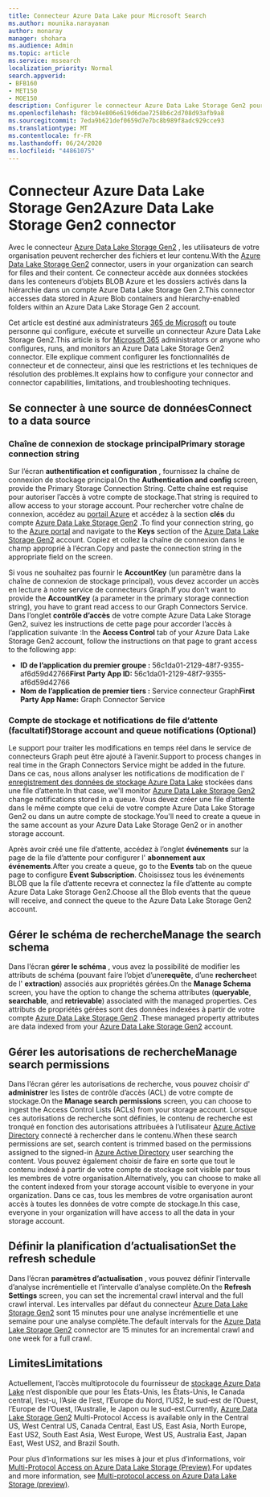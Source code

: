 ```yaml
---
title: Connecteur Azure Data Lake pour Microsoft Search
ms.author: mounika.narayanan
author: monaray
manager: shohara
ms.audience: Admin
ms.topic: article
ms.service: mssearch
localization_priority: Normal
search.appverid:
- BFB160
- MET150
- MOE150
description: Configurer le connecteur Azure Data Lake Storage Gen2 pour Microsoft Search
ms.openlocfilehash: f8cb94e806e619d6dae7258b6c2d708d93afb9a8
ms.sourcegitcommit: 7eda9b621def0659d7e7bc8b989f8adc929cce93
ms.translationtype: MT
ms.contentlocale: fr-FR
ms.lasthandoff: 06/24/2020
ms.locfileid: "44861075"
---
```

# <a name="azure-data-lake-storage-gen2-connector"></a><span data-ttu-id="64e4a-103">Connecteur Azure Data Lake Storage Gen2</span><span class="sxs-lookup"><span data-stu-id="64e4a-103">Azure Data Lake Storage Gen2 connector</span></span>

<span data-ttu-id="64e4a-104">Avec le connecteur [Azure Data Lake Storage Gen2](https://docs.microsoft.com/azure/storage/blobs/data-lake-storage-introduction) , les utilisateurs de votre organisation peuvent rechercher des fichiers et leur contenu.</span><span class="sxs-lookup"><span data-stu-id="64e4a-104">With the [Azure Data Lake Storage Gen2](https://docs.microsoft.com/azure/storage/blobs/data-lake-storage-introduction) connector, users in your organization can search for files and their content.</span></span> <span data-ttu-id="64e4a-105">Ce connecteur accède aux données stockées dans les conteneurs d’objets BLOB Azure et les dossiers activés dans la hiérarchie dans un compte Azure Data Lake Storage Gen 2.</span><span class="sxs-lookup"><span data-stu-id="64e4a-105">This connector accesses data stored in Azure Blob containers and hierarchy-enabled folders within an Azure Data Lake Storage Gen 2 account.</span></span>

<span data-ttu-id="64e4a-106">Cet article est destiné aux administrateurs [365 de Microsoft](https://www.microsoft.com/microsoft-365) ou toute personne qui configure, exécute et surveille un connecteur Azure Data Lake Storage Gen2.</span><span class="sxs-lookup"><span data-stu-id="64e4a-106">This article is for [Microsoft 365](https://www.microsoft.com/microsoft-365) administrators or anyone who configures, runs, and monitors an Azure Data Lake Storage Gen2 connector.</span></span> <span data-ttu-id="64e4a-107">Elle explique comment configurer les fonctionnalités de connecteur et de connecteur, ainsi que les restrictions et les techniques de résolution des problèmes.</span><span class="sxs-lookup"><span data-stu-id="64e4a-107">It explains how to configure your connector and connector capabilities, limitations, and troubleshooting techniques.</span></span>

## <a name="connect-to-a-data-source"></a><span data-ttu-id="64e4a-108">Se connecter à une source de données</span><span class="sxs-lookup"><span data-stu-id="64e4a-108">Connect to a data source</span></span>

### <a name="primary-storage-connection-string"></a><span data-ttu-id="64e4a-109">Chaîne de connexion de stockage principal</span><span class="sxs-lookup"><span data-stu-id="64e4a-109">Primary storage connection string</span></span> 
<span data-ttu-id="64e4a-110">Sur l’écran **authentification et configuration** , fournissez la chaîne de connexion de stockage principal.</span><span class="sxs-lookup"><span data-stu-id="64e4a-110">On the **Authentication and config** screen, provide the Primary Storage Connection String.</span></span> <span data-ttu-id="64e4a-111">Cette chaîne est requise pour autoriser l’accès à votre compte de stockage.</span><span class="sxs-lookup"><span data-stu-id="64e4a-111">That string is required to allow access to your storage account.</span></span> <span data-ttu-id="64e4a-112">Pour rechercher votre chaîne de connexion, accédez au [portail Azure](https://ms.portal.azure.com/#home) et accédez à la section **clés** du compte [Azure Data Lake Storage Gen2](https://docs.microsoft.com/azure/storage/blobs/data-lake-storage-introduction) .</span><span class="sxs-lookup"><span data-stu-id="64e4a-112">To find your connection string, go to the [Azure portal](https://ms.portal.azure.com/#home) and navigate to the **Keys** section of the [Azure Data Lake Storage Gen2](https://docs.microsoft.com/azure/storage/blobs/data-lake-storage-introduction) account.</span></span> <span data-ttu-id="64e4a-113">Copiez et collez la chaîne de connexion dans le champ approprié à l’écran.</span><span class="sxs-lookup"><span data-stu-id="64e4a-113">Copy and paste the connection string in the appropriate field on the screen.</span></span>

<span data-ttu-id="64e4a-114">Si vous ne souhaitez pas fournir le **AccountKey** (un paramètre dans la chaîne de connexion de stockage principal), vous devez accorder un accès en lecture à notre service de connecteurs Graph.</span><span class="sxs-lookup"><span data-stu-id="64e4a-114">If you don't want to provide the **AccountKey** (a parameter in the primary storage connection string), you have to grant read access to our Graph Connectors Service.</span></span> <span data-ttu-id="64e4a-115">Dans l’onglet **contrôle d’accès** de votre compte Azure Data Lake Storage Gen2, suivez les instructions de cette page pour accorder l’accès à l’application suivante :</span><span class="sxs-lookup"><span data-stu-id="64e4a-115">In the **Access Control** tab of your Azure Data Lake Storage Gen2 account, follow the instructions on that page to grant access to the following app:</span></span>
* <span data-ttu-id="64e4a-116">**ID de l’application du premier groupe :** 56c1da01-2129-48f7-9355-af6d59d42766</span><span class="sxs-lookup"><span data-stu-id="64e4a-116">**First Party App ID:** 56c1da01-2129-48f7-9355-af6d59d42766</span></span>
* <span data-ttu-id="64e4a-117">**Nom de l’application de premier tiers :** Service connecteur Graph</span><span class="sxs-lookup"><span data-stu-id="64e4a-117">**First Party App Name:** Graph Connector Service</span></span>

### <a name="storage-account-and-queue-notifications-optional"></a><span data-ttu-id="64e4a-118">Compte de stockage et notifications de file d’attente (facultatif)</span><span class="sxs-lookup"><span data-stu-id="64e4a-118">Storage account and queue notifications (Optional)</span></span>
<span data-ttu-id="64e4a-119">Le support pour traiter les modifications en temps réel dans le service de connecteurs Graph peut être ajouté à l’avenir.</span><span class="sxs-lookup"><span data-stu-id="64e4a-119">Support to process changes in real time in the Graph Connectors Service might be added in the future.</span></span> <span data-ttu-id="64e4a-120">Dans ce cas, nous allons analyser les notifications de modification de l' [enregistrement des données de stockage Azure Data Lake](https://docs.microsoft.com/azure/storage/blobs/data-lake-storage-introduction) stockées dans une file d’attente.</span><span class="sxs-lookup"><span data-stu-id="64e4a-120">In that case, we'll monitor [Azure Data Lake Storage Gen2](https://docs.microsoft.com/azure/storage/blobs/data-lake-storage-introduction) change notifications stored in a queue.</span></span> <span data-ttu-id="64e4a-121">Vous devez créer une file d’attente dans le même compte que celui de votre compte Azure Data Lake Storage Gen2 ou dans un autre compte de stockage.</span><span class="sxs-lookup"><span data-stu-id="64e4a-121">You'll need to create a queue in the same account as your Azure Data Lake Storage Gen2 or in another storage account.</span></span>

<span data-ttu-id="64e4a-122">Après avoir créé une file d’attente, accédez à l’onglet **événements** sur la page de la file d’attente pour configurer l' **abonnement aux événements**.</span><span class="sxs-lookup"><span data-stu-id="64e4a-122">After you create a queue, go to the **Events** tab on the queue page to configure **Event Subscription**.</span></span> <span data-ttu-id="64e4a-123">Choisissez tous les événements BLOB que la file d’attente recevra et connectez la file d’attente au compte Azure Data Lake Storage Gen2.</span><span class="sxs-lookup"><span data-stu-id="64e4a-123">Choose all the Blob events that the queue will receive, and connect the queue to the Azure Data Lake Storage Gen2 account.</span></span>

## <a name="manage-the-search-schema"></a><span data-ttu-id="64e4a-124">Gérer le schéma de recherche</span><span class="sxs-lookup"><span data-stu-id="64e4a-124">Manage the search schema</span></span>
<span data-ttu-id="64e4a-125">Dans l’écran **gérer le schéma** , vous avez la possibilité de modifier les attributs de schéma (pouvant faire l’objet d’une**requête**, d’une **recherche**et de l' **extraction**) associés aux propriétés gérées.</span><span class="sxs-lookup"><span data-stu-id="64e4a-125">On the **Manage Schema** screen, you have the option to change the schema attributes (**queryable**, **searchable**, and **retrievable**) associated with the managed properties.</span></span> <span data-ttu-id="64e4a-126">Ces attributs de propriétés gérées sont des données indexées à partir de votre compte [Azure Data Lake Storage Gen2](https://docs.microsoft.com/azure/storage/blobs/data-lake-storage-introduction) .</span><span class="sxs-lookup"><span data-stu-id="64e4a-126">These managed property attributes are data indexed from your [Azure Data Lake Storage Gen2](https://docs.microsoft.com/azure/storage/blobs/data-lake-storage-introduction) account.</span></span>

## <a name="manage-search-permissions"></a><span data-ttu-id="64e4a-127">Gérer les autorisations de recherche</span><span class="sxs-lookup"><span data-stu-id="64e4a-127">Manage search permissions</span></span>
<span data-ttu-id="64e4a-128">Dans l’écran gérer les autorisations de recherche, vous pouvez choisir d' **administrer** les listes de contrôle d’accès (ACL) de votre compte de stockage.</span><span class="sxs-lookup"><span data-stu-id="64e4a-128">On the **Manage search permissions** screen, you can choose to ingest the Access Control Lists (ACLs) from your storage account.</span></span> <span data-ttu-id="64e4a-129">Lorsque ces autorisations de recherche sont définies, le contenu de recherche est tronqué en fonction des autorisations attribuées à l’utilisateur [Azure Active Directory](https://docs.microsoft.com/azure/active-directory/) connecté à rechercher dans le contenu.</span><span class="sxs-lookup"><span data-stu-id="64e4a-129">When these search permissions are set, search content is trimmed based on the permissions assigned to the signed-in [Azure Active Directory](https://docs.microsoft.com/azure/active-directory/) user searching the content.</span></span> <span data-ttu-id="64e4a-130">Vous pouvez également choisir de faire en sorte que tout le contenu indexé à partir de votre compte de stockage soit visible par tous les membres de votre organisation.</span><span class="sxs-lookup"><span data-stu-id="64e4a-130">Alternatively, you can choose to make all the content indexed from your storage account visible to everyone in your organization.</span></span> <span data-ttu-id="64e4a-131">Dans ce cas, tous les membres de votre organisation auront accès à toutes les données de votre compte de stockage.</span><span class="sxs-lookup"><span data-stu-id="64e4a-131">In this case, everyone in your organization will have access to all the data in your storage account.</span></span>
 
## <a name="set-the-refresh-schedule"></a><span data-ttu-id="64e4a-132">Définir la planification d’actualisation</span><span class="sxs-lookup"><span data-stu-id="64e4a-132">Set the refresh schedule</span></span>
<span data-ttu-id="64e4a-133">Dans l’écran **paramètres d’actualisation** , vous pouvez définir l’intervalle d’analyse incrémentielle et l’intervalle d’analyse complète.</span><span class="sxs-lookup"><span data-stu-id="64e4a-133">On the **Refresh Settings** screen, you can set the incremental crawl interval and the full crawl interval.</span></span> <span data-ttu-id="64e4a-134">Les intervalles par défaut du connecteur [Azure Data Lake Storage Gen2](https://docs.microsoft.com/azure/storage/blobs/data-lake-storage-introduction) sont 15 minutes pour une analyse incrémentielle et une semaine pour une analyse complète.</span><span class="sxs-lookup"><span data-stu-id="64e4a-134">The default intervals for the [Azure Data Lake Storage Gen2](https://docs.microsoft.com/azure/storage/blobs/data-lake-storage-introduction) connector are 15 minutes for an incremental crawl and one week for a full crawl.</span></span>
 
## <a name="limitations"></a><span data-ttu-id="64e4a-135">Limites</span><span class="sxs-lookup"><span data-stu-id="64e4a-135">Limitations</span></span>
<span data-ttu-id="64e4a-136">Actuellement, l’accès multiprotocole du fournisseur de [stockage Azure Data Lake](https://docs.microsoft.com/azure/storage/blobs/data-lake-storage-introduction) n’est disponible que pour les États-Unis, les États-Unis, le Canada central, l’est-u, l’Asie de l’est, l’Europe du Nord, l’US2, le sud-est de l’Ouest, l’Europe de l’Ouest, l’Australie, le Japon ou le sud-est.</span><span class="sxs-lookup"><span data-stu-id="64e4a-136">Currently, [Azure Data Lake Storage Gen2](https://docs.microsoft.com/azure/storage/blobs/data-lake-storage-introduction) Multi-Protocol Access is available only in the Central US, West Central US, Canada Central, East US, East Asia, North Europe, East US2, South East Asia, West Europe, West US, Australia East, Japan East, West US2, and Brazil South.</span></span>

<span data-ttu-id="64e4a-137">Pour plus d’informations sur les mises à jour et plus d’informations, voir [Multi-Protocol Access on Azure Data Lake Storage (Preview)](https://docs.microsoft.com/azure/storage/blobs/data-lake-storage-multi-protocol-access).</span><span class="sxs-lookup"><span data-stu-id="64e4a-137">For updates and more information, see  [Multi-protocol access on Azure Data Lake Storage (preview)](https://docs.microsoft.com/azure/storage/blobs/data-lake-storage-multi-protocol-access).</span></span>


